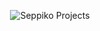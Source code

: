 <p align="center">
    <img src="https://seppiko.org/images/intro.svg" alt="Seppiko Projects" />
</p>
